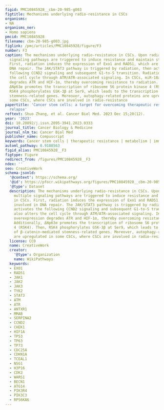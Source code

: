 ```yaml
---
figid: PMC10845928__cbm-20-985-g003
figtitle: Mechanisms underlying radio-resistance in CSCs
organisms:
- NA
organisms_ner:
- Homo sapiens
pmcid: PMC10845928
filename: cbm-20-985-g003.jpg
figlink: /pmc/articles/PMC10845928/figure/F3
number: F3
caption: The mechanisms underlying radio-resistance in CSCs. Upon radiation, multiple
  signaling pathways are triggered to induce resistance and maintain stemness in CSCs.
  First, radiation induces the expression of Exo1 and RAD51, which are involved in
  DNA repair. The JAK/STAT3 pathway is triggered by radiation, then activates the
  following CCND2 signaling and subsequent G1-to-S transition. Radiation also alters
  the cell cycle through ATM/ATR-associated signaling. In CSCs, miR-18a-5p overexpression
  degrades ATR and HIF-1α, thereby overcoming resistance to radiation. Additionally,
  ΔNp63α promotes the transcription of ribosome S6 protein kinase 4 (RSK4). Then,
  RSK4 phosphorylates GSK-3β at Ser9, which leads to the transcription of β-catenin-mediated
  stemness-related genes. Moreover, autophagy-related proteins are upregulated in
  some CSCs, where CSCs are involved in radio-resistance
papertitle: 'Cancer stem cells: a target for overcoming therapeutic resistance and
  relapse'
reftext: Shuo Zhang, et al. Cancer Biol Med. 2023 Dec 15;20(12).
year: '2023'
doi: 10.20892/j.issn.2095-3941.2023.0333
journal_title: Cancer Biology & Medicine
journal_nlm_ta: Cancer Biol Med
publisher_name: Compuscript
keywords: Cancer stem cells | therapeutic resistance | metabolism | immunology | biomarkers
automl_pathway: 0.9188563
figid_alias: PMC10845928__F3
figtype: Figure
redirect_from: /figures/PMC10845928__F3
ndex: ''
seo: CreativeWork
schema-jsonld:
  '@context': https://schema.org/
  '@id': https://pfocr.wikipathways.org/figures/PMC10845928__cbm-20-985-g003.html
  '@type': Dataset
  description: The mechanisms underlying radio-resistance in CSCs. Upon radiation,
    multiple signaling pathways are triggered to induce resistance and maintain stemness
    in CSCs. First, radiation induces the expression of Exo1 and RAD51, which are
    involved in DNA repair. The JAK/STAT3 pathway is triggered by radiation, then
    activates the following CCND2 signaling and subsequent G1-to-S transition. Radiation
    also alters the cell cycle through ATM/ATR-associated signaling. In CSCs, miR-18a-5p
    overexpression degrades ATR and HIF-1α, thereby overcoming resistance to radiation.
    Additionally, ΔNp63α promotes the transcription of ribosome S6 protein kinase
    4 (RSK4). Then, RSK4 phosphorylates GSK-3β at Ser9, which leads to the transcription
    of β-catenin-mediated stemness-related genes. Moreover, autophagy-related proteins
    are upregulated in some CSCs, where CSCs are involved in radio-resistance
  license: CC0
  name: CreativeWork
  creator:
    '@type': Organization
    name: WikiPathways
  keywords:
  - EXO1
  - RAD51
  - JAK1
  - JAK2
  - JAK3
  - TYK2
  - STAT3
  - ATM
  - ATR
  - ANTXR1
  - MMAB
  - SERPINA2
  - CCND2
  - CHEK1
  - HIF1A
  - TP53
  - TP63
  - TP73
  - CDC25A
  - CDKN1A
  - TCEAL1
  - NSG1
  - H3P16
  - CDK2
  - WARS1
  - BECN1
  - ATG14
  - PIK3R4
  - PIK3C3
  - RPS6KA6
---
```

